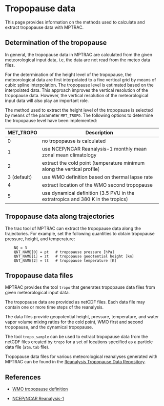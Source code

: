 # Tropopause data

This page provides information on the methods used to calculate and
extract tropopause data with MPTRAC.

## Determination of the tropopause

In general, the tropopause data in MPTRAC are calculated from the
given meteorological input data, i.e, the data are not read from the
meteo data files.

For the determination of the height level of the tropopause, the
meteorological data are first interpolated to a fine vertical grid by
means of cubic spline interpolation. The tropopause level is estimated
based on the interpolated data. This approach improves the vertical
resolution of the tropopause data. However, the vertical resolution of
the meteorological input data will also play an important role.

The method used to extract the height level of the tropopause is
selected by means of the parameter `MET_TROPO`. The following options to
determine the tropopause level have been implemented:

| MET_TROPO   | Description       |
| ----------- | ----------------- |
| 0           | no tropopause is calculated |
| 1           | use NCEP/NCAR Reanalysis-1 monthly mean zonal mean climatology |
| 2           | extract the cold point (temperature minimum along the vertical profile) |
| 3 (default) | use WMO definition based on thermal lapse rate |
| 4           | extract location of the WMO second tropopause |
| 5           | use dynamical definition (3.5 PVU in the extratropics and 380 K in the tropics) |

## Tropopause data along trajectories

The trac tool of MPTRAC can extract the tropopause data along the
trajectories. For example, set the following quantities to
obtain tropopause pressure, height, and temperature:

```
    NQ = 3
    QNT_NAME[0] = pt   # tropopause pressure [hPa]
    QNT_NAME[1] = zt   # tropopause geootential height [km]
    QNT_NAME[2] = tt   # tropopause temperature [K]
```

## Tropopause data files

MPTRAC provides the tool `tropo` that generates tropopause data files
from given meteorological input data.

The tropopause data are provided as netCDF files. Each data file may
contain one or more time steps of the reanalysis.

The data files provide geopotential height, pressure, temperature, and
water vapor volume mixing ratios for the cold point, WMO first and
second tropopause, and the dynamical tropopause.

The tool `tropo_sample` can be used to extract tropopause data from
the netCDF files created by `tropo` for a set of locations specified
as a particle data file (`atm.tab` file).

Tropopause data files for various meteorological reanalyses generated
with MPTRAC can be found in the
[Reanalysis Tropopause Data Repository](https://datapub.fz-juelich.de/slcs/tropopause).

## References

- [WMO tropopause definition](https://library.wmo.int/doc_num.php?explnum_id=6960)

- [NCEP/NCAR Reanalysis-1](https://psl.noaa.gov/data/gridded/data.ncep.reanalysis.pressure.html)
